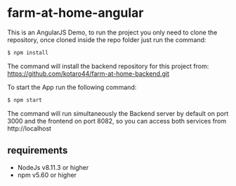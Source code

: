 # farm-at-home-angular

This is an AngularJS Demo, to run the project you only need to clone the repository, once cloned inside the repo folder just run the command:

```javascript
$ npm install
```
The command will install the backend repository for this project from: https://github.com/kotaro44/farm-at-home-backend.git

To start the App run the following command:

```javascript
$ npm start
```

The command will run simultaneously the Backend server by default on port 3000 and the frontend on port 8082,
so you can access both services from http://localhost

## requirements
* NodeJs v8.11.3 or higher
* npm v5.60 or higher
